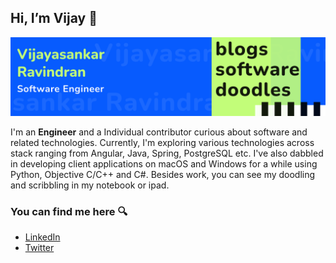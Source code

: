 ## Hi, I’m Vijay 👋
![cover](https://github.com/vijaynr/vijaynr/blob/9b9bfccd1844590efd22dae471239ac9eef4070c/cover.png)

I'm an **Engineer** and a Individual contributor curious about software and related technologies. Currently, I'm exploring various technologies across stack ranging from Angular, Java, Spring, PostgreSQL etc. I've also dabbled in developing client applications on macOS and Windows for a while using Python, Objective C/C++ and C#. Besides work, you can see my doodling and scribbling in my notebook or ipad.

### You can find me here 🔍
- [LinkedIn](https://www.linkedin.com/in/vijayasankarr/)
- [Twitter](https://twitter.com/vjaynr)


<!---
vijaynr/vijaynr is a ✨ special ✨ repository because its `README.md` (this file) appears on your GitHub profile.
You can click the Preview link to take a look at your changes.
--->
